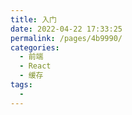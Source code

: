 ```yaml
---
title: 入门
date: 2022-04-22 17:33:25
permalink: /pages/4b9990/
categories:
  - 前端
  - React
  - 缓存
tags:
  - 
---
```

